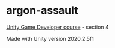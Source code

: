 # argon-assault
[Unity Game Developer course](https://udemy.com/course/unitycourse2/) - section 4

Made with Unity version 2020.2.5f1
